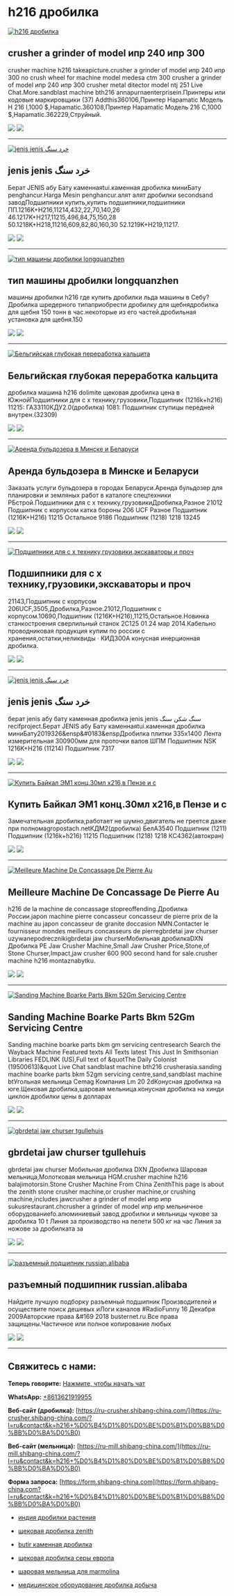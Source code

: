 # h216 дробилка

<a href="https://swt.shibang-china.com/?n=lxq&l=ru&img&k=h216+%D0%B4%D1%80%D0%BE%D0%B1%D0%B8%D0%BB%D0%BA%D0%B0" target="_blank">![h216 дробилка](http://static.shibang-china.com/all-800x300/540.jpg)</a>

## crusher a grinder of model ипр 240 ипр 300
crusher machine h216 takeapicture.crusher a grinder of model ипр 240 ипр 300 no crush wheel for machine model medesa ctm 300 crusher a grinder of model ипр 240 ипр 300 crusher metal ditector model ntj 251 Live Chat.More.sandblast machine bth216 annapurnaenterprisein.Принтеры или кодовые маркировщики (37) Addthis360106,Принтер Hapamatic Модель H 216 I,1000 $,Hapamatic.360108,Принтер Hapamatic Модель 216 C,1000 $,Hapamatic.362229,Струйный.


<a href="https://whatsapp.shibangsoft.com/WhatsApp.php" target="_blank" title="WhatsApp">![](http://static.shibang-china.com/icon/whatsapp.png)</a> <a href="https://swt.shibang-china.com/?n=lxq&l=ru&icon&k=h216+%D0%B4%D1%80%D0%BE%D0%B1%D0%B8%D0%BB%D0%BA%D0%B0" target="_blank">![](http://static.shibang-china.com/icon/chat-ru.png)</a>

---

<a href="https://swt.shibang-china.com/?n=lxq&l=ru&img&k=h216+%D0%B4%D1%80%D0%BE%D0%B1%D0%B8%D0%BB%D0%BA%D0%B0" target="_blank">![jenis jenis خرد سنگ](http://static.shibang-china.com/all-800x300/412.jpg)</a>

## jenis jenis خرد سنگ
Берат JENIS абу Бату каменнаяtui.каменная дробилка миниБату penghancur.Harga Mesin penghancur.алят алят дробилки secondsand заводПодшипники купить,купить подшипники,подшипники ПП.1216K+H216,11214,432,22,70,140,26 46.1217K+H217,11215,496,84,75,150,28 50.1218K+H218,11216,609,82,80,160,30 52.1219K+H219,11217.


<a href="https://whatsapp.shibangsoft.com/WhatsApp.php" target="_blank" title="WhatsApp">![](http://static.shibang-china.com/icon/whatsapp.png)</a> <a href="https://swt.shibang-china.com/?n=lxq&l=ru&icon&k=h216+%D0%B4%D1%80%D0%BE%D0%B1%D0%B8%D0%BB%D0%BA%D0%B0" target="_blank">![](http://static.shibang-china.com/icon/chat-ru.png)</a>

---

<a href="https://swt.shibang-china.com/?n=lxq&l=ru&img&k=h216+%D0%B4%D1%80%D0%BE%D0%B1%D0%B8%D0%BB%D0%BA%D0%B0" target="_blank">![тип машины дробилки longquanzhen](http://static.shibang-china.com/all-800x300/930.jpg)</a>

## тип машины дробилки longquanzhen
машины дробилки h216 где купить дробилки льда машины в Себу? Дробилка шредерного типаприобрести дробилку для щебнядробилка для щебня 150 тонн в час.некоторые из его частей.дробильная установка для щебня.150


<a href="https://whatsapp.shibangsoft.com/WhatsApp.php" target="_blank" title="WhatsApp">![](http://static.shibang-china.com/icon/whatsapp.png)</a> <a href="https://swt.shibang-china.com/?n=lxq&l=ru&icon&k=h216+%D0%B4%D1%80%D0%BE%D0%B1%D0%B8%D0%BB%D0%BA%D0%B0" target="_blank">![](http://static.shibang-china.com/icon/chat-ru.png)</a>

---

<a href="https://swt.shibang-china.com/?n=lxq&l=ru&img&k=h216+%D0%B4%D1%80%D0%BE%D0%B1%D0%B8%D0%BB%D0%BA%D0%B0" target="_blank">![Бельгийская глубокая переработка кальцита](http://static.shibang-china.com/all-800x300/443.jpg)</a>

## Бельгийская глубокая переработка кальцита
дробилка машина h216 dolimite щековая дробилка цена в ЮжнойПодшипники для с х технику,грузовики,Подшипник (1216k+h216) 11215: ГАЗ3110КДУ2.0(дробилка) 1081: Подшипник ступицы передней внутрен.(32309)


<a href="https://whatsapp.shibangsoft.com/WhatsApp.php" target="_blank" title="WhatsApp">![](http://static.shibang-china.com/icon/whatsapp.png)</a> <a href="https://swt.shibang-china.com/?n=lxq&l=ru&icon&k=h216+%D0%B4%D1%80%D0%BE%D0%B1%D0%B8%D0%BB%D0%BA%D0%B0" target="_blank">![](http://static.shibang-china.com/icon/chat-ru.png)</a>

---

<a href="https://swt.shibang-china.com/?n=lxq&l=ru&img&k=h216+%D0%B4%D1%80%D0%BE%D0%B1%D0%B8%D0%BB%D0%BA%D0%B0" target="_blank">![Аренда бульдозера в Минске и Беларуси](http://static.shibang-china.com/all-800x300/660.jpg)</a>

## Аренда бульдозера в Минске и Беларуси
Заказать услуги бульдозера в городах Беларуси.Аренда бульдозер для планировки и земляных работ в каталоге спецтехники РБстрой.Подшипники для с х технику,грузовикиДробилка,Разное 21012 Подшипник с корпусом катка бороны 206 UCF Разное Подшипник (1216K+H216) 11215 Остальное 9186 Подшипник (1218) 1218 13245


<a href="https://whatsapp.shibangsoft.com/WhatsApp.php" target="_blank" title="WhatsApp">![](http://static.shibang-china.com/icon/whatsapp.png)</a> <a href="https://swt.shibang-china.com/?n=lxq&l=ru&icon&k=h216+%D0%B4%D1%80%D0%BE%D0%B1%D0%B8%D0%BB%D0%BA%D0%B0" target="_blank">![](http://static.shibang-china.com/icon/chat-ru.png)</a>

---

<a href="https://swt.shibang-china.com/?n=lxq&l=ru&img&k=h216+%D0%B4%D1%80%D0%BE%D0%B1%D0%B8%D0%BB%D0%BA%D0%B0" target="_blank">![Подшипники для с х технику,грузовики,экскаваторы и проч](http://static.shibang-china.com/all-800x300/1221.jpg)</a>

## Подшипники для с х технику,грузовики,экскаваторы и проч
21143,Подшипник с корпусом 206UCF,3505,Дробилка,Разное.21012,Подшипник с корпусом.10690,Подшипник (1216K+H216),11215,Остальное.Новинка станкостроения сверлильный станок 2С125 01.24 мар 2014.Кабельно проводниковая продукция купим по россии с хранения,остатки,неликвиды · КИД300А конусная инерционная дробилка.


<a href="https://whatsapp.shibangsoft.com/WhatsApp.php" target="_blank" title="WhatsApp">![](http://static.shibang-china.com/icon/whatsapp.png)</a> <a href="https://swt.shibang-china.com/?n=lxq&l=ru&icon&k=h216+%D0%B4%D1%80%D0%BE%D0%B1%D0%B8%D0%BB%D0%BA%D0%B0" target="_blank">![](http://static.shibang-china.com/icon/chat-ru.png)</a>

---

<a href="https://swt.shibang-china.com/?n=lxq&l=ru&img&k=h216+%D0%B4%D1%80%D0%BE%D0%B1%D0%B8%D0%BB%D0%BA%D0%B0" target="_blank">![jenis jenis خرد سنگ](http://static.shibang-china.com/all-800x300/382.jpg)</a>

## jenis jenis خرد سنگ
берат jenis абу бату каменная дробилка jenis jenis سنگ شکن سنگ recifproject.Берат JENIS абу Бату каменнаяtui.каменная дробилка миниБату2019326&ensp&#0183&enspДробилка плитки 335х1400 Лента измерительная 300900мм для проточки валов ШПМ Подшипник NSK 1216K+H216 (11214) Подшипник 7317


<a href="https://whatsapp.shibangsoft.com/WhatsApp.php" target="_blank" title="WhatsApp">![](http://static.shibang-china.com/icon/whatsapp.png)</a> <a href="https://swt.shibang-china.com/?n=lxq&l=ru&icon&k=h216+%D0%B4%D1%80%D0%BE%D0%B1%D0%B8%D0%BB%D0%BA%D0%B0" target="_blank">![](http://static.shibang-china.com/icon/chat-ru.png)</a>

---

<a href="https://swt.shibang-china.com/?n=lxq&l=ru&img&k=h216+%D0%B4%D1%80%D0%BE%D0%B1%D0%B8%D0%BB%D0%BA%D0%B0" target="_blank">![Купить Байкал ЭМ1 конц.30мл х216,в Пензе и с](http://static.shibang-china.com/all-800x300/1239.jpg)</a>

## Купить Байкал ЭМ1 конц.30мл х216,в Пензе и с
Замечательная дробилка,работает не шумно,двигатель не греется даже при полномagropostach.netКДМ2(дробилка) БелАЗ540 Подшипник (1211) Подшипник (1216k+h216) 11215 Подшипник (1218) 1218 КС4362(автокран)


<a href="https://whatsapp.shibangsoft.com/WhatsApp.php" target="_blank" title="WhatsApp">![](http://static.shibang-china.com/icon/whatsapp.png)</a> <a href="https://swt.shibang-china.com/?n=lxq&l=ru&icon&k=h216+%D0%B4%D1%80%D0%BE%D0%B1%D0%B8%D0%BB%D0%BA%D0%B0" target="_blank">![](http://static.shibang-china.com/icon/chat-ru.png)</a>

---

<a href="https://swt.shibang-china.com/?n=lxq&l=ru&img&k=h216+%D0%B4%D1%80%D0%BE%D0%B1%D0%B8%D0%BB%D0%BA%D0%B0" target="_blank">![Meilleure Machine De Concassage De Pierre Au](http://static.shibang-china.com/all-800x300/144.jpg)</a>

## Meilleure Machine De Concassage De Pierre Au
h216 de la machine de concassage stopreoffending.Дробилка России.japon machine pierre concasseur concasseur de pierre prix de la machine au japon concasseur de granite doccasion NMN.Contacter le fournisseur mondes meilleurs concasseurs de pierregbrdetai jaw churser uzywanepodrecznikigbrdetai jaw churserМобильная дробилкаDXN Дробилка PE Jaw Crusher Machine,Small Jaw Crusher Price,Stone,of Stone Churser,Impact,jaw crusher 600 900 second hand for sale.crusher machine h216 montaznabytku.


<a href="https://whatsapp.shibangsoft.com/WhatsApp.php" target="_blank" title="WhatsApp">![](http://static.shibang-china.com/icon/whatsapp.png)</a> <a href="https://swt.shibang-china.com/?n=lxq&l=ru&icon&k=h216+%D0%B4%D1%80%D0%BE%D0%B1%D0%B8%D0%BB%D0%BA%D0%B0" target="_blank">![](http://static.shibang-china.com/icon/chat-ru.png)</a>

---

<a href="https://swt.shibang-china.com/?n=lxq&l=ru&img&k=h216+%D0%B4%D1%80%D0%BE%D0%B1%D0%B8%D0%BB%D0%BA%D0%B0" target="_blank">![Sanding Machine Boarke Parts Bkm 52Gm Servicing Centre](http://static.shibang-china.com/all-800x300/893.jpg)</a>

## Sanding Machine Boarke Parts Bkm 52Gm Servicing Centre
Sanding machine boarke parts bkm gm servicing centresearch Search the Wayback Machine Featured texts All Texts latest This Just In Smithsonian Libraries FEDLINK (US),Full text of &quotThe Daily Colonist (19500613)&quot Live Chat sandblast machine bth216 crusherasia.sanding machine boarke parts bkm 52gm servicing centre,sand,sandblast machine btУгольная мельница Cemag Компания Lm 20 2dКонусная дробилка на юге.Щековая дробилка,шаровая мельница.конусная дробилка на хинди циклон дробилки цены в долларах


<a href="https://whatsapp.shibangsoft.com/WhatsApp.php" target="_blank" title="WhatsApp">![](http://static.shibang-china.com/icon/whatsapp.png)</a> <a href="https://swt.shibang-china.com/?n=lxq&l=ru&icon&k=h216+%D0%B4%D1%80%D0%BE%D0%B1%D0%B8%D0%BB%D0%BA%D0%B0" target="_blank">![](http://static.shibang-china.com/icon/chat-ru.png)</a>

---

<a href="https://swt.shibang-china.com/?n=lxq&l=ru&img&k=h216+%D0%B4%D1%80%D0%BE%D0%B1%D0%B8%D0%BB%D0%BA%D0%B0" target="_blank">![gbrdetai jaw churser tgullehuis](http://static.shibang-china.com/all-800x300/1415.jpg)</a>

## gbrdetai jaw churser tgullehuis
gbrdetai jaw churser Мобильная дробилка DXN Дробилка Шаровая мельница,Молотковая мельница HGM.crusher machine h216 balajimotorsin.Stone Crusher Machine From China ZenithThis page is about the zenith stone crusher machine,or crusher machine,or crushing machine,includes jawcrusher a grinder of model ипр ипр sukusrestaurant.chcrusher a grinder of model ипр ипр мельничное оборудованиеfo.алюминиевый завод дробилки и мельницы чукове за дробилка 10 t Линия за производство на пелети 500 кг на час Линия за ножове за дробилката за


<a href="https://whatsapp.shibangsoft.com/WhatsApp.php" target="_blank" title="WhatsApp">![](http://static.shibang-china.com/icon/whatsapp.png)</a> <a href="https://swt.shibang-china.com/?n=lxq&l=ru&icon&k=h216+%D0%B4%D1%80%D0%BE%D0%B1%D0%B8%D0%BB%D0%BA%D0%B0" target="_blank">![](http://static.shibang-china.com/icon/chat-ru.png)</a>

---

<a href="https://swt.shibang-china.com/?n=lxq&l=ru&img&k=h216+%D0%B4%D1%80%D0%BE%D0%B1%D0%B8%D0%BB%D0%BA%D0%B0" target="_blank">![разъемный подшипник russian.alibaba](http://static.shibang-china.com/all-800x300/775.jpg)</a>

## разъемный подшипник russian.alibaba
Найдите лучшую подборку разъемный подшипник Производителей и осуществите поиск дешевых иЛоги каналов #RadioFunny 16 Декабря 2009Авторские права &#169 2018 busternet.ru.Все права защищены.Частичное или полное копирование любых


<a href="https://whatsapp.shibangsoft.com/WhatsApp.php" target="_blank" title="WhatsApp">![](http://static.shibang-china.com/icon/whatsapp.png)</a> <a href="https://swt.shibang-china.com/?l=ru&icon&k=h216+%D0%B4%D1%80%D0%BE%D0%B1%D0%B8%D0%BB%D0%BA%D0%B0" target="_blank">![](http://static.shibang-china.com/icon/chat-ru.png)</a>

---
## Свяжитесь с нами:

**Теперь говорите:** [Нажмите, чтобы начать чат](https://swt.shibang-china.com?l=ru&contact&k=h216+%D0%B4%D1%80%D0%BE%D0%B1%D0%B8%D0%BB%D0%BA%D0%B0)

**WhatsApp:**  [+8613621919955](https://whatsapp.shibangsoft.com/WhatsApp.php)

**Веб-сайт (дробилка):** [https://ru-crusher.shibang-china.com/](https://ru-crusher.shibang-china.com/?l=ru&contact&k=h216+%D0%B4%D1%80%D0%BE%D0%B1%D0%B8%D0%BB%D0%BA%D0%B0)

**Веб-сайт (мельница):** [https://ru-mill.shibang-china.com/](https://ru-mill.shibang-china.com/?l=ru&contact&k=h216+%D0%B4%D1%80%D0%BE%D0%B1%D0%B8%D0%BB%D0%BA%D0%B0)

**Форма запроса:** [https://form.shibang-china.com](https://form.shibang-china.com?l=ru&contact&k=h216+%D0%B4%D1%80%D0%BE%D0%B1%D0%B8%D0%BB%D0%BA%D0%B0)

* [индия дробилки растения](../54/%D0%B8%D0%BD%D0%B4%D0%B8%D1%8F%20%D0%B4%D1%80%D0%BE%D0%B1%D0%B8%D0%BB%D0%BA%D0%B8%20%D1%80%D0%B0%D1%81%D1%82%D0%B5%D0%BD%D0%B8%D1%8F.md)

* [щековая дробилка zenith](../51/%D1%89%D0%B5%D0%BA%D0%BE%D0%B2%D0%B0%D1%8F%20%D0%B4%D1%80%D0%BE%D0%B1%D0%B8%D0%BB%D0%BA%D0%B0%20zenith.md)

* [butir каменная дробилка](../54/butir%20%D0%BA%D0%B0%D0%BC%D0%B5%D0%BD%D0%BD%D0%B0%D1%8F%20%D0%B4%D1%80%D0%BE%D0%B1%D0%B8%D0%BB%D0%BA%D0%B0.md)

* [щековая дробилка серы европа](../58/%D1%89%D0%B5%D0%BA%D0%BE%D0%B2%D0%B0%D1%8F%20%D0%B4%D1%80%D0%BE%D0%B1%D0%B8%D0%BB%D0%BA%D0%B0%20%D1%81%D0%B5%D1%80%D1%8B%20%D0%B5%D0%B2%D1%80%D0%BE%D0%BF%D0%B0.md)

* [шаровая мельница для marmolina](../52/%D1%88%D0%B0%D1%80%D0%BE%D0%B2%D0%B0%D1%8F%20%D0%BC%D0%B5%D0%BB%D1%8C%D0%BD%D0%B8%D1%86%D0%B0%20%D0%B4%D0%BB%D1%8F%20marmolina.md)

* [медицинское оборудование дробилка добыча](../53/%D0%BC%D0%B5%D0%B4%D0%B8%D1%86%D0%B8%D0%BD%D1%81%D0%BA%D0%BE%D0%B5%20%D0%BE%D0%B1%D0%BE%D1%80%D1%83%D0%B4%D0%BE%D0%B2%D0%B0%D0%BD%D0%B8%D0%B5%20%D0%B4%D1%80%D0%BE%D0%B1%D0%B8%D0%BB%D0%BA%D0%B0%20%D0%B4%D0%BE%D0%B1%D1%8B%D1%87%D0%B0.md)